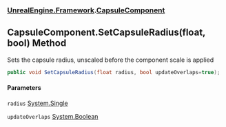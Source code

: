 ### [UnrealEngine.Framework](./UnrealEngine-Framework.md 'UnrealEngine.Framework').[CapsuleComponent](./CapsuleComponent.md 'UnrealEngine.Framework.CapsuleComponent')
## CapsuleComponent.SetCapsuleRadius(float, bool) Method
Sets the capsule radius, unscaled before the component scale is applied  
```csharp
public void SetCapsuleRadius(float radius, bool updateOverlaps=true);
```
#### Parameters
<a name='UnrealEngine-Framework-CapsuleComponent-SetCapsuleRadius(float_bool)-radius'></a>
`radius` [System.Single](https://docs.microsoft.com/en-us/dotnet/api/System.Single 'System.Single')  
  
<a name='UnrealEngine-Framework-CapsuleComponent-SetCapsuleRadius(float_bool)-updateOverlaps'></a>
`updateOverlaps` [System.Boolean](https://docs.microsoft.com/en-us/dotnet/api/System.Boolean 'System.Boolean')  
  
